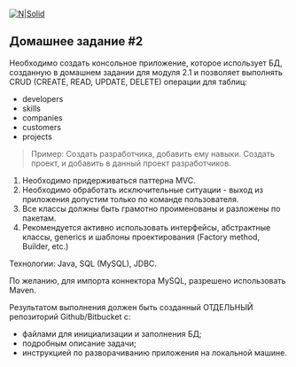 [![N|Solid](http://otrude.net/company_img/78d6e3a3e0b075b420128c52b3c07b3d.jpg)](http://otrude.net/company_img/78d6e3a3e0b075b420128c52b3c07b3d.jpg)
## Домашнее задание #2
Необходимо создать консольное приложение, которое использует БД, созданную в домашнем задании для модуля 2.1 и позволяет выполнять CRUD (CREATE, READ, UPDATE, DELETE) операции для таблиц:
- developers
- skills
- companies
- customers
- projects

> Пример:
> Создать разработчика, добавить ему навыки.
> Создать проект, и добавить в данный проект разработчиков.

1. Необходимо придерживаться паттерна MVC.
2. Необходимо обработать исключительные ситуации - выход из приложения допустим только по команде пользователя.
3. Все классы должны быть грамотно проименованы и разложены по пакетам.
4. Рекомендуется активно использовать интерфейсы, абстрактные классы, generics и шаблоны проектирования (Factory method, Builder, etc.)

Технологии:
Java, SQL (MySQL), JDBC.

По желанию, для импорта коннектора MySQL, разрешено использовать Maven.

Результатом выполнения должен быть созданный ОТДЕЛЬНЫЙ репозиторий Github/Bitbucket с:
- файлами для инициализации и заполнения БД;
- подробным описание задачи;
- инструкцией по разворачиванию приложения на локальной машине.